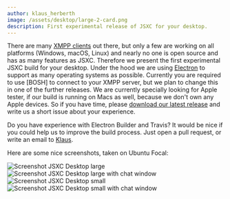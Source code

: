 ```yaml
---
author: klaus_herberth
image: /assets/desktop/large-2-card.png
description: First experimental release of JSXC for your desktop.
---
```


There are many [XMPP clients][xmpp-clients] out there, but only a few are
working on all platforms (Windows, macOS, Linux) and nearly no one is open
source and has as many features as JSXC. Therefore we present the first
experimental JSXC build for your desktop. Under the hood we are using [Electron]
to support as many operating systems as possible. Currently you are required to
use [BOSH] to connect to your XMPP server, but we plan to change this in one of
the further releases. We are currently specially looking for Apple tester, if
our build is running on Macs as well, because we don't own any Apple devices. So
if you have time, please [download our latest release][release] and write us a
short issue about your experience.

Do you have experience with Electron Builder and Travis? It would be nice if you
could help us to improve the build process. Just open a pull request, or write
an email to [Klaus].

Here are some nice screenshots, taken on Ubuntu Focal:

![Screenshot JSXC Desktop large]({{site.url}}/assets/desktop/large-1.png)
![Screenshot JSXC Desktop large with chat window]({{site.url}}/assets/desktop/large-2.png)
![Screenshot JSXC Desktop small]({{site.url}}/assets/desktop/small-1.png)
![Screenshot JSXC Desktop small with chat window]({{site.url}}/assets/desktop/small-2.png)

[xmpp-clients]: https://xmpp.org/software/clients.html
[Electron]: https://www.electronjs.org
[release]: https://github.com/jsxc/desktop/releases
[Klaus]: https://www.jsxc.org/contact.html